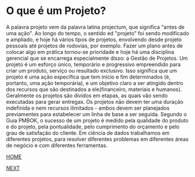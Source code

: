 # O que é um Projeto?

A palavra projeto vem da palavra latina projectum, que significa "antes de uma ação".
Ao longo do tempo, o sentido ed "projeto" foi sendo modificado e ampliado, e hoje há vários tipos de projetos, envolvendo desde projeto pessoais até projetos de rodovias, por exemplo.
Fazer um plano antes de colocar algo em prática tornou-se prioridade e hoje há uma disciplina gerencial que se encarrega especialmente disso: a Gestão de Projetos.
Um projeto é um esforço único, temporário e progressivo empreendido para criar um produto, serviço ou resultado exclusivo.
Isso significa que um projeto é uma ação específica que tem início e fim determinados (é, portanto, uma ação temporária), e um objetivo claro a ser atingido dentro dos recursos que são destinados a ele(financeiro, materiais e humanos). Geralmente os projetos são dividos em etapas, as quais vão sendo executadas para gerar entregas.
Os projetos não devem ter uma duração indefinida e nem recursos ilimitados - ambos devem ser planejados previamentes para estabelecer um linha de base a ser seguida.
Segundo o Guia PMBOK, o sucesso de um projeto é medido pela qualidade do produto e do projeto, pela pontualidade, pelo cumprimento do orçamento e pelo grau de satisfação do cliente.
Em ciência de dados trabalhamos em diferentes projetos, para resolver diferentes problemas em diferentes áreas de negócio e com diferentes ferramentas.

[HOME](/README.md)

[NEXT]()
